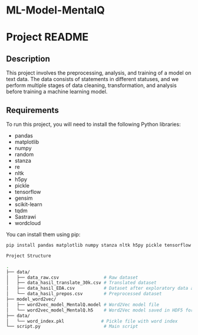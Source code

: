 # ML-Model-MentalQ
 
# Project README

## Description
This project involves the preprocessing, analysis, and training of a model on text data. The data consists of statements in different statuses, and we perform multiple stages of data cleaning, transformation, and analysis before training a machine learning model.

## Requirements
To run this project, you will need to install the following Python libraries:

- pandas
- matplotlib
- numpy
- random
- stanza
- re
- nltk
- h5py
- pickle
- tensorflow
- gensim
- scikit-learn
- tqdm
- Sastrawi
- wordcloud

You can install them using pip:

```bash
pip install pandas matplotlib numpy stanza nltk h5py pickle tensorflow gensim scikit-learn tqdm Sastrawi wordcloud

Project Structure

.
├── data/
│   ├── data_raw.csv                 # Raw dataset
│   ├── data_hasil_translate_30k.csv # Translated dataset
│   ├── data_hasil_EDA.csv           # Dataset after exploratory data analysis
│   └── data_hasil_prepos.csv        # Preprocessed dataset
├── model_word2vec/
│   ├── word2vec_model_MentalQ.model # Word2Vec model file
│   └── word2vec_model_MentalQ.h5    # Word2Vec model saved in HDF5 format
├── data/
│   └── word_index.pkl              # Pickle file with word index
└── script.py                        # Main script
